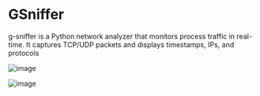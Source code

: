 # GSniffer
g-sniffer is a Python network analyzer that monitors process traffic in real-time. It captures TCP/UDP packets and displays timestamps, IPs, and protocols

![image](https://github.com/user-attachments/assets/1a57c558-b9ed-4b33-b153-865980f18489)

![image](https://github.com/user-attachments/assets/823ee03a-d53a-4ca4-b751-9996039dc498)
